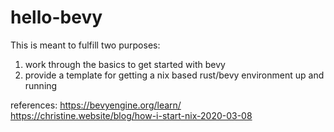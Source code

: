 # hello-bevy
This is meant to fulfill two purposes:
1. work through the basics to get started with bevy
1. provide a template for getting a nix based rust/bevy environment up and running

references:
https://bevyengine.org/learn/
https://christine.website/blog/how-i-start-nix-2020-03-08

